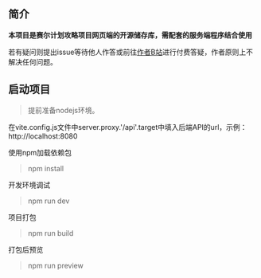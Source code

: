 ## 简介
**本项目是赛尔计划攻略项目网页端的开源储存库，需配套的服务端程序结合使用**

若有疑问则提出issue等待他人作答或前往[作者B站](https://space.bilibili.com/589465087)进行付费答疑，作者原则上不解决任何问题。
## 启动项目
> 提前准备nodejs环境。

在vite.config.js文件中server.proxy.'/api'.target中填入后端API的url，示例：http://localhost:8080

使用npm加载依赖包

> npm install

开发环境调试

> npm run dev

项目打包

> npm run build

打包后预览

> npm run preview

